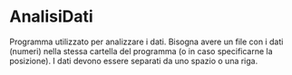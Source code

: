 # AnalisiDati
Programma utilizzato per analizzare i dati.
Bisogna avere un file con i dati (numeri) nella stessa cartella del programma (o in caso specificarne la posizione).
I dati devono essere separati da uno spazio o una riga.
